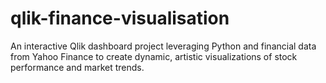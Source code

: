 # qlik-finance-visualisation
An interactive Qlik dashboard project leveraging Python and financial data from Yahoo Finance to create dynamic, artistic visualizations of stock performance and market trends.
